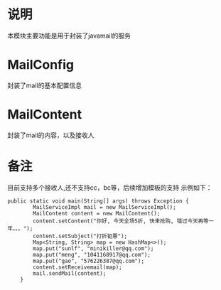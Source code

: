 # 说明
  本模块主要功能是用于封装了javamail的服务
# MailConfig
  封装了mail的基本配置信息
# MailContent
  封装了mail的内容，以及接收人
# 备注
  目前支持多个接收人,还不支持cc，bc等，后续增加模板的支持
  示例如下：
  ```
  public static void main(String[] args) throws Exception {
          MailServiceImpl mail = new MailServiceImpl();
          MailContent content = new MailContent();
          content.setContent("你好, 今天全场5折, 快来抢购, 错过今天再等一年。。。");
          content.setSubject("打折钜惠");
          Map<String, String> map = new HashMap<>();
          map.put("sunlf", "minikiller@qq.com");
          map.put("meng", "1041168917@qq.com");
          map.put("gao", "576226387@qq.com");
          content.setReceivemail(map);
          mail.sendMail(content);
      }
  ```